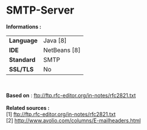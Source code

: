 # SMTP-Server

<b>Informations :</b>
<table>
  <tr>
    <td><b>Language</b></td>
    <td>Java [8]</td>
  </tr>
  <tr>
    <td><b>IDE</b></td>
    <td>NetBeans [8]</td>
  </tr>
  <tr>
    <td><b>Standard</b></td>
    <td>SMTP</td>
  </tr>
  <tr>
    <td><b>SSL/TLS</b></td>
    <td>No</td>
  </tr>
</table>

<br>

<b>Based on</b> : ftp://ftp.rfc-editor.org/in-notes/rfc2821.txt
<br><br>
<b>Related sources : </b><br>
[1] ftp://ftp.rfc-editor.org/in-notes/rfc2821.txt<br>
[2] http://www.avolio.com/columns/E-mailheaders.html<br>
